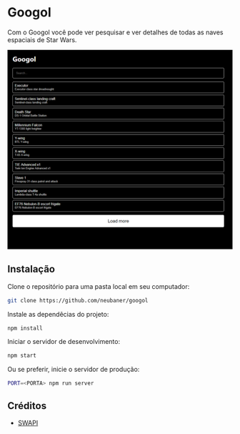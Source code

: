 # Googol

Com o Googol você pode ver pesquisar e ver detalhes de todas as naves espaciais de Star Wars.

![Main Page](screenshots/app-page.png)

## Instalação

Clone o repositório para uma pasta local em seu computador:

```bash
git clone https://github.com/neubaner/googol
```

Instale as dependêcias do projeto:

```bash
npm install
```

Iniciar o servidor de desenvolvimento:

```bash
npm start
```

Ou se preferir, inicie o servidor de produção:

```bash
PORT=<PORTA> npm run server
```

## Créditos

- [SWAPI](https://swapi.co/)
